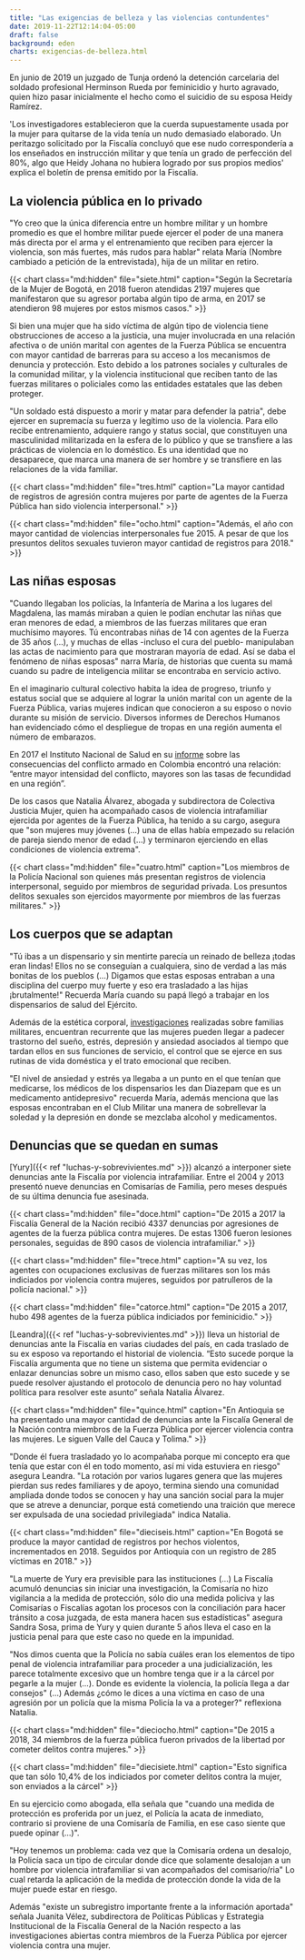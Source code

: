 ```yaml
---
title: "Las exigencias de belleza y las violencias contundentes"
date: 2019-11-22T12:14:04-05:00
draft: false
background: eden
charts: exigencias-de-belleza.html
---
```


En junio de 2019 un juzgado de Tunja ordenó la detención carcelaria del soldado profesional Herminson Rueda por feminicidio y hurto agravado, quien hizo pasar inicialmente el hecho como el suicidio de su esposa Heidy Ramírez.

'Los investigadores establecieron que la cuerda supuestamente usada por la mujer para quitarse de la vida tenía un nudo demasiado elaborado. Un peritazgo solicitado por la Fiscalía concluyó que ese nudo correspondería a los enseñados en instrucción militar y que tenía un grado de perfección del 80%, algo que Heidy Johana no hubiera logrado por sus propios medios' explica el boletín de prensa emitido por la Fiscalía.

## La violencia pública en lo privado

"Yo creo que la única diferencia entre un hombre militar y un hombre promedio es que el hombre militar puede ejercer el poder de una manera más directa por el arma y el entrenamiento que reciben para ejercer la violencia, son más fuertes, más rudos para hablar" relata María (Nombre cambiado a petición de la entrevistada), hija de un militar en retiro.

{{< chart class="md:hidden" file="siete.html" caption="Según la Secretaría de la Mujer de Bogotá, en 2018 fueron atendidas 2197 mujeres que manifestaron que su agresor portaba algún tipo de arma, en 2017 se atendieron 98 mujeres por estos mismos casos." >}}

Si bien una mujer que ha sido víctima de algún tipo de violencia tiene obstrucciones de acceso a la justicia, una mujer involucrada en una relación afectiva o de unión marital con agentes de la Fuerza Pública se encuentra con mayor cantidad de barreras para su acceso a los mecanismos de denuncia y protección. Esto debido a los patrones sociales y culturales de la comunidad militar, y la violencia institucional que reciben tanto de las fuerzas militares o policiales como las entidades estatales que las deben proteger.

"Un soldado está dispuesto a morir y matar para defender la patria", debe ejercer en supremacía su fuerza y legítimo uso de la violencia. Para ello recibe entrenamiento, adquiere rango y status social, que constituyen una masculinidad militarizada en la esfera de lo público y que se transfiere a las prácticas de violencia en lo doméstico. Es una identidad que no desaparece, que marca una manera de ser hombre y se transfiere en las relaciones de la vida familiar.

{{< chart class="md:hidden" file="tres.html" caption="La mayor cantidad de registros de agresión contra mujeres por parte de agentes de la Fuerza Pública han sido violencia interpersonal." >}}

{{< chart class="md:hidden" file="ocho.html" caption="Además, el año con mayor cantidad de violencias interpersonales fue 2015. A pesar de que los presuntos delitos sexuales tuvieron mayor cantidad de registros para 2018." >}}

## Las niñas esposas

"Cuando llegaban los policías, la Infantería de Marina a los lugares del Magdalena, las mamás miraban a quien le podían enchutar las niñas que eran menores de edad, a miembros de las fuerzas militares que eran muchísimo mayores. Tú encontrabas niñas de 14 con agentes de la Fuerza de 35 años (…), y muchas de ellas -incluso el cura del pueblo- manipulaban las actas de nacimiento para que mostraran mayoría de edad. Así se daba el fenómeno de niñas esposas" narra María, de historias que cuenta su mamá cuando su padre de inteligencia militar se encontraba en servicio activo.

En el imaginario cultural colectivo habita la idea de progreso, triunfo y estatus social que se adquiere al lograr la unión marital con un agente de la Fuerza Pública, varias mujeres indican que conocieron a su esposo o novio durante su misión de servicio. Diversos informes de Derechos Humanos han evidenciado cómo el despliegue de tropas en una región aumenta el número de embarazos.

En 2017 el Instituto Nacional de Salud en su [informe](https://www.ins.gov.co/Direcciones/ONS/Informes/9%20Consecuencias%20del%20Conflicto%20Armado%20en%20la%20Salud%20en%20Colombia.pdf) sobre las consecuencias del conflicto armado en Colombia encontró una relación: “entre mayor intensidad del conflicto, mayores son las tasas de fecundidad en una región”.

De los casos que Natalia Álvarez, abogada y subdirectora de Colectiva Justicia Mujer, quien ha acompañado casos de violencia intrafamiliar ejercida por agentes de la Fuerza Pública, ha tenido a su cargo, asegura que "son mujeres muy jóvenes  (…) una de ellas había empezado su relación de pareja siendo menor de edad (…) y terminaron ejerciendo en ellas condiciones de violencia extrema".

{{< chart class="md:hidden" file="cuatro.html" caption="Los miembros de la Policía Nacional son quienes más presentan registros de violencia interpersonal, seguido por miembros de seguridad privada. Los presuntos delitos sexuales son ejercidos mayormente por miembros de las fuerzas militares." >}}

## Los cuerpos que se adaptan

"Tú ibas a un dispensario y sin mentirte parecía un reinado de belleza ¡todas eran lindas! Ellos no se conseguían a cualquiera, sino de verdad a las más bonitas de los pueblos (…) Digamos que estas esposas entraban a una disciplina del cuerpo muy fuerte y eso era trasladado a las hijas ¡brutalmente!" Recuerda María cuando su papá llegó a trabajar en los dispensarios de salud del Ejército.

Además de la estética corporal, [investigaciones](http://repository.lasalle.edu.co/bitstream/handle/10185/17596/T62.14%20C276i.pdf?sequence=3&isAllowed=y) realizadas sobre familias militares, encuentran recurrente que las mujeres pueden llegar a padecer trastorno del sueño, estrés, depresión y ansiedad asociados al tiempo que tardan ellos en sus funciones de servicio, el control que se ejerce en sus rutinas de vida doméstica y el trato emocional que reciben.

"El nivel de ansiedad y estrés ya llegaba a un punto en el que tenían que medicarse, los médicos de los dispensarios les dan Diazepam que es un medicamento antidepresivo" recuerda María, además menciona que las esposas encontraban en el Club Militar una manera de sobrellevar la soledad y la depresión en donde se mezclaba alcohol y medicamentos.

## Denuncias que se quedan en sumas

[Yury]({{< ref "luchas-y-sobrevivientes.md" >}}) alcanzó a interponer siete denuncias ante la Fiscalía por violencia intrafamiliar. Entre el 2004 y 2013 presentó nueve denuncias en Comisarías de Familia, pero meses después de su última denuncia fue asesinada.

{{< chart class="md:hidden" file="doce.html" caption="De 2015 a 2017 la Fiscalía General de la Nación recibió 4337 denuncias por agresiones de agentes de la fuerza pública contra mujeres. De estas 1306 fueron lesiones personales, seguidas de 890 casos de violencia intrafamiliar." >}}

{{< chart class="md:hidden" file="trece.html" caption="A su vez, los agentes con ocupaciones exclusivas de fuerzas militares son los más indiciados por violencia contra mujeres, seguidos por patrulleros de la policía nacional." >}}

{{< chart class="md:hidden" file="catorce.html" caption="De 2015 a 2017, hubo 498 agentes de la fuerza pública indiciados por feminicidio." >}}

[Leandra]({{< ref "luchas-y-sobrevivientes.md" >}}) lleva un historial de denuncias ante la Fiscalía en varias ciudades del país, en cada traslado de su ex esposo va reportando el historial de violencia. “Esto sucede porque la Fiscalía argumenta que no tiene un sistema que permita evidenciar o enlazar denuncias sobre un mismo caso, ellos saben que esto sucede y se puede resolver ajustando el protocolo de denuncia pero no hay voluntad política para resolver este asunto” señala Natalia Álvarez.

{{< chart class="md:hidden" file="quince.html" caption="En Antioquia se ha presentado una mayor cantidad de denuncias ante la Fiscalía General de la Nación contra miembros de la Fuerza Pública por ejercer violencia contra las mujeres. Le siguen Valle del Cauca y Tolima." >}}

"Donde él fuera trasladado yo lo acompañaba porque mi concepto era que tenía que estar con él en todo momento, así mi vida estuviera en riesgo" asegura Leandra. "La rotación por varios lugares genera que las mujeres pierdan sus redes familiares y de apoyo, termina siendo una comunidad ampliada donde todos se conocen y hay una sanción social para la mujer que se atreve a denunciar, porque está cometiendo una traición que merece ser expulsada de una sociedad privilegiada" indica Natalia.

{{< chart class="md:hidden" file="dieciseis.html" caption="En Bogotá se produce la mayor cantidad de registros por hechos violentos, incrementados en 2018. Seguidos por Antioquia con un registro de 285 víctimas en 2018." >}}

"La muerte de Yury era previsible para las instituciones (…) La Fiscalía acumuló denuncias sin iniciar una investigación, la Comisaría no hizo vigilancia a la medida de protección, sólo dio una medida policiva y las Comisarías o Fiscalías agotan los procesos con la conciliación para hacer tránsito a cosa juzgada, de esta manera hacen sus estadísticas"  asegura Sandra Sosa, prima de Yury y quien durante 5 años lleva el caso en la justicia penal para que este caso no quede en la impunidad.

"Nos dimos cuenta que la Policía no sabía cuáles eran los elementos de tipo penal de violencia intrafamiliar para proceder a una judicialización, les parece totalmente excesivo que un hombre tenga que ir a la cárcel por pegarle a la mujer (…). Donde es evidente la violencia, la policía llega a dar consejos" (…) Además ¿cómo le dices a una víctima en caso de una agresión por un policía que la misma Policía la va a proteger?" reflexiona Natalia.

{{< chart class="md:hidden" file="dieciocho.html" caption="De 2015 a 2018, 34 miembros de la fuerza pública fueron privados de la libertad por cometer delitos contra mujeres." >}}

{{< chart class="md:hidden" file="diecisiete.html" caption="Esto significa que tan sólo 10,4% de los indiciados por cometer delitos contra la mujer, son enviados a la cárcel" >}}

En su ejercicio como abogada, ella señala que "cuando una medida de protección es proferida por un juez, el Policía la acata de inmediato, contrario si proviene de una Comisaría de Familia, en ese caso siente que puede opinar (…)".

"Hoy tenemos un problema: cada vez que la Comisaría ordena un desalojo, la Policía saca un tipo de circular donde dice que solamente desalojan a un hombre por violencia intrafamiliar si van acompañados del comisario/ria" Lo cual retarda la aplicación de la medida de protección donde la vida de la mujer puede estar en riesgo.

Además "existe un subregistro importante frente a la información aportada" señala Juanita Vélez, subdirectora de Políticas Públicas y Estrategia Institucional de la Fiscalía General de la Nación respecto a las investigaciones abiertas contra miembros de la Fuerza Pública por ejercer violencia contra una mujer.